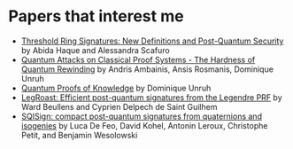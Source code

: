 # Papers that interest me

* [Threshold Ring Signatures: New Definitions and Post-Quantum Security](https://eprint.iacr.org/2020/135.pdf) by
  Abida Haque and Alessandra Scafuro
* [Quantum Attacks on Classical Proof Systems - The Hardness of Quantum Rewinding](https://arxiv.org/abs/1404.6898) by
  Andris Ambainis, Ansis Rosmanis, Dominique Unruh
* [Quantum Proofs of Knowledge](https://eprint.iacr.org/2010/212.pdf) by Dominique Unruh
* [LegRoast: Efficient post-quantum signatures from the Legendre PRF](https://eprint.iacr.org/2020/128.pdf) by
  Ward Beullens and Cyprien Delpech de Saint Guilhem
* [SQISign: compact post-quantum signatures from quaternions and isogenies](https://eprint.iacr.org/2020/1240.pdf)
  by Luca De Feo, David Kohel, Antonin Leroux, Christophe Petit, and Benjamin Wesolowski

